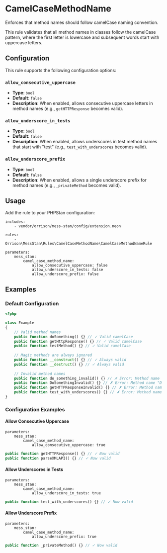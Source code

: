 # CamelCaseMethodName

Enforces that method names should follow camelCase naming convention.

This rule validates that all method names in classes follow the camelCase pattern, where the first letter is lowercase and subsequent words start with uppercase letters.

## Configuration

This rule supports the following configuration options:

### `allow_consecutive_uppercase`
- **Type**: `bool`
- **Default**: `false`
- **Description**: When enabled, allows consecutive uppercase letters in method names (e.g., `getHTTPResponse` becomes valid).

### `allow_underscore_in_tests`
- **Type**: `bool`
- **Default**: `false`
- **Description**: When enabled, allows underscores in test method names that start with "test" (e.g., `test_with_underscores` becomes valid).

### `allow_underscore_prefix`
- **Type**: `bool`
- **Default**: `false`
- **Description**: When enabled, allows a single underscore prefix for method names (e.g., `_privateMethod` becomes valid).

## Usage

Add the rule to your PHPStan configuration:

```neon
includes:
    - vendor/orrison/mess-stan/config/extension.neon

rules:
    - Orrison\MessStan\Rules\CamelCaseMethodName\CamelCaseMethodNameRule

parameters:
    mess_stan:
        camel_case_method_name:
            allow_consecutive_uppercase: false
            allow_underscore_in_tests: false
            allow_underscore_prefix: false
```

## Examples

### Default Configuration

```php
<?php

class Example
{
    // Valid method names
    public function doSomething() {} // ✓ Valid camelCase
    public function getHttpResponse() {} // ✓ Valid camelCase
    public function testMethod() {} // ✓ Valid camelCase
    
    // Magic methods are always ignored
    public function __construct() {} // ✓ Always valid
    public function __destruct() {} // ✓ Always valid
    
    // Invalid method names
    public function do_something_invalid() {} // ✗ Error: Method name "do_something_invalid" is not in camelCase.
    public function DoSomethingInvalid() {} // ✗ Error: Method name "DoSomethingInvalid" is not in camelCase.
    public function getHTTPResponseInvalid() {} // ✗ Error: Method name "getHTTPResponseInvalid" is not in camelCase.
    public function test_with_underscores() {} // ✗ Error: Method name "test_with_underscores" is not in camelCase.
}
```

### Configuration Examples

#### Allow Consecutive Uppercase

```neon
parameters:
    mess_stan:
        camel_case_method_name:
            allow_consecutive_uppercase: true
```

```php
public function getHTTPResponse() {} // ✓ Now valid
public function parseXMLAPI() {} // ✓ Now valid
```

#### Allow Underscores in Tests

```neon
parameters:
    mess_stan:
        camel_case_method_name:
            allow_underscore_in_tests: true
```

```php
public function test_with_underscores() {} // ✓ Now valid
```

#### Allow Underscore Prefix

```neon
parameters:
    mess_stan:
        camel_case_method_name:
            allow_underscore_prefix: true
```

```php
public function _privateMethod() {} // ✓ Now valid
```
